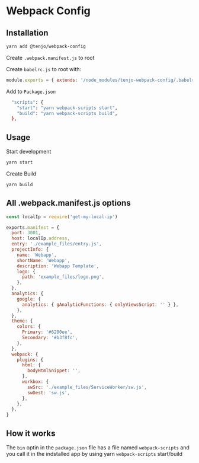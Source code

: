 # Webpack Config

## Installation

```sh
yarn add @tenjo/webpack-config
```

Create `.webpack.manifest.js` to root

Create `babelrc.js` to root with:

```js
module.exports = { extends: '/node_modules/tenjo-webpack-config/.babelrc' }
```

Add to `Package.json`

```sh
  "scripts": {
    "start": "yarn webpack-scripts start",
    "build": "yarn webpack-scripts build",
  },
```

## Usage

Start development

```sh
yarn start
```

Create Build

```sh
yarn build
```

## All .webpack.manifest.js options

```js
const localIp = require('get-my-local-ip')

exports.manifest = {
  port: 3001,
  host: localIp.address,
  entry: './example_files/entry.js',
  projectInfo: {
    name: 'Webapp',
    shortName: 'Webapp',
    description: 'Webapp Template',
    logo: {
      path: 'example_files/logo.png',
    },
  },
  analytics: {
    google: {
      analytics: { gAnalyticFunctions: { onlyViewsScript: '' } },
    },
  },
  theme: {
    colors: {
      Primary: '#6200ee',
      Secondary: '#b3f8fc',
    },
  },
  webpack: {
    plugins: {
      html: {
        bodyHtmlSnippet: '',
      },
      workbox: {
        swSrc: './example_files/ServiceWorker/sw.js',
        swDest: 'sw.js',
      },
    },
  },
}
```

## How it works

The `bin` optin in the `package.json` file has a file named `webpack-scripts` and you call it in the indstalled app by using yarn `webpack-scripts` start/build
